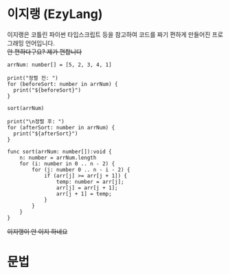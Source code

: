 # 이지랭 (EzyLang)
이지랭은 코틀린 파이썬 타입스크립트 등을 참고하여 코드를 짜기 편하게 만들어진 프로그래밍 언어입니다. 
<br/>
~~안 편하다구요? 제가 편합니다~~

```
arrNum: number[] = [5, 2, 3, 4, 1]

print("정렬 전: ")
for (beforeSort: number in arrNum) {
  print("${beforeSort}")
}

sort(arrNum)

print("\n정렬 후: ")
for (afterSort: number in arrNum) {
  print("${afterSort}")
}

func sort(arrNum: number[]):void {
    n: number = arrNum.length
    for (i: number in 0 .. n - 2) {
        for (j: number 0 .. n - i - 2) {
            if (arr[j] >= arr[j + 1]) {
                temp: number = arr[j];
                arr[j] = arr[j + 1];
                arr[j + 1] = temp;
            }
        }
    }
}
```

~~이지랭이 안 이지 하네요~~

# 문법
